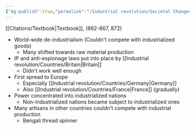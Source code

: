 ```yaml
---
{"dg-publish":true,"permalink":"/Industrial revolution/Societal Changes/International Industrialism/"}
---
```


[[Citations/Textbook\|Textbook]], (862-867, 872)
* World-wide de-industrialism (Couldn't compete with industrialized goods)
	* Many shifted towards raw material production
*  IP and anti-espionage laws put into place by [[Industrial revolution/Countries/Britain\|Britain]]
	* Didn't work well enough
* First spread to Europe
	* Especially [[Industrial revolution/Countries/Germany\|Germany]]
	* Also [[Industrial revolution/Countries/France\|France]] (gradually)
* Power concentrated into industrialized nations
	* Non-industrialized nations became subject to industrialized ones
* Many artisans in other countries couldn't compete with industrial production
	* Bengali thread spinner